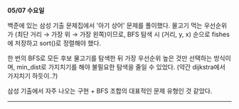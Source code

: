 **05/07 수요일**

백준에 있는 삼성 기출 문제집에서 '아기 상어' 문제를 풀이했다.
물고기 먹는 우선순위가 (최단 거리 → 가장 위 → 가장 왼쪽)이므로, BFS 탐색 시 (거리, y, x) 순으로 fishes에 저장하고 sort()로 정렬해야 했다.

한 번의 BFS로 모든 후보 물고기를 탐색한 뒤 가장 우선순위 높은 것만 선택하는 방식이며, min_dist로 가지치기를 해야 불필요한 탐색을 줄일 수 있었다.
(약간 dijkstra에서 가지치기 하듯이..?)

삼성 기출에서 자주 나오는 구현 + BFS 조합의 대표적인 문제 유형인 것 같았다.

***
